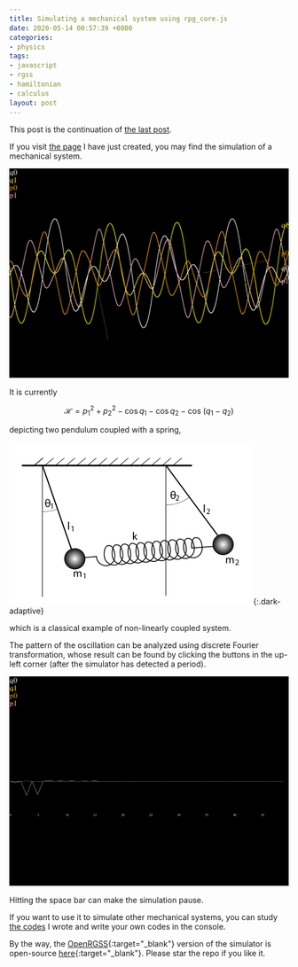 ```yaml
---
title: Simulating a mechanical system using rpg_core.js
date: 2020-05-14 00:57:39 +0800
categories:
- physics
tags:
- javascript
- rgss
- hamiltonian
- calculus
layout: post
---
```


This post is the continuation of
[the last post](/physics/2020/04/28/simulation-rgss.html).

If you visit [the page](/rpg/mechsimul/) I have just created,
you may find the simulation of a mechanical system.

![Result of simulation](/assets/images/rpgmv_simul.png)

It is currently

$$
    \mathcal H=p_1^2+p_2^2-\cos q_1-\cos q_2-
    \cos\!\left(q_1-q_2\right)
$$

depicting two pendulum coupled with a spring,

![Spring-coupled pendulums](/assets/images/spring_coupled_pendulum.png){:.dark-adaptive}

which is a classical example of non-linearly coupled system.

The pattern of the oscillation can be analyzed using
discrete Fourier transformation, whose result can be found by
clicking the buttons in the up-left corner
(after the simulator has detected a period).

![Result of DFT](/assets/images/rpgmv_simul_fft.png)

Hitting the space bar can make the simulation pause.

If you want to use it to simulate other mechanical systems,
you can study [the codes](/rpg/mechsimul/js/mechsimul.js) I wrote
and write your own codes in the console.

By the way, the
[OpenRGSS](https://github.com/UlyssesZh/OpenRGSS/){:target="_blank"}
version of the simulator is open-source
[here](https://github.com/UlyssesZh/mechsimul/){:target="_blank"}.
Please star the repo if you like it.
